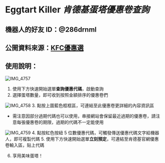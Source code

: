 # Eggtart Killer *肯德基蛋塔優惠卷查詢*

## 機器⼈的好友 ID：@286drnml

## 公開資料來源：[KFC優惠選](https://kfc.izo.tw/#google_vignette)

## 使用說明：
![IMG_4757](https://github.com/haku19602/linebot_eggtartkiller/assets/145089039/2f88a02f-56b8-47db-afc8-17188c5f4b19)
1. 使用下方快速開始選單**查詢優惠代碼**，啟動查詢
2. 選擇蛋塔數量，即可收到按照金額排序的優惠卷們

![IMG_4758](https://github.com/haku19602/linebot_eggtartkiller/assets/145089039/5eaa9b6c-9d59-4627-8bd8-48949a350934)
3. 點按上圖藍色框框區，可連結至此優惠卷更詳細的內容資訊區
* 需注意因部分過期代碼也可以使用，串接網站會保留最近過期的優惠卷，請注意每張優惠卷的期限，過期的代碼不一定能使用

![IMG_4759](https://github.com/haku19602/linebot_eggtartkiller/assets/145089039/8cc3de0a-4803-4f3d-af0b-fda2279cc005)
4. 點按紅色按紐 5 位數優惠代碼，可觸發傳送優惠代碼文字給機器人，即可複製代碼
5. 使用下方快速開始選單**立刻預定**，可連結至肯德基官網優惠卷輸入區，貼上代碼

6. 享用美味蛋塔！



